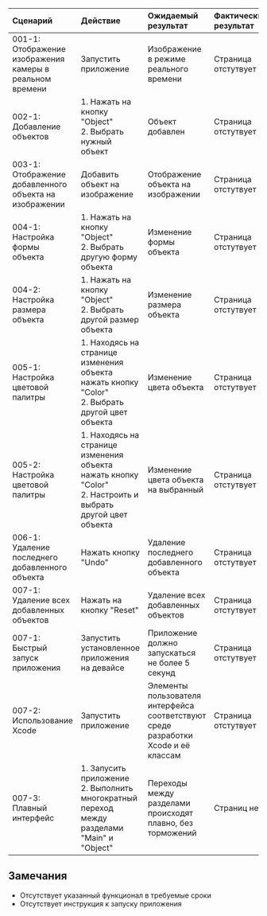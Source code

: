 |Cценарий|Действие|Ожидаемый результат|Фактический результат| Оценка|
|:---|:---|:---|:---|:---|
|001-1: Отображение изображения камеры в реальном времени|Запустить приложение <br /> |Изображение в режиме реального времени|Страница отстутвует|Тест не пройден|
|002-1: Добавление объектов|1. Нажать на кнопку "Object" <br /> 2. Выбрать нужный объект <br /> |Объект добавлен|Страница отстутвует|Тест не пройден|
|003-1: Отображение добавленного объекта на изображении|Добавить объект на изображение|Отображение объекта на изображении|Страница отстутвует|Тест не пройден|
|004-1: Настройка формы объекта|1. Нажать на кнопку "Object" <br /> 2. Выбрать другую форму объекта <br /> |Изменение формы объекта|Страница отстутвует|Тест не пройден|
|004-2: Настройка размера объекта|1. Нажать на кнопку "Object" <br /> 2. Выбрать другой размер объекта <br /> |Изменение размера объекта|Страница отстутвует|Тест не пройден|
|005-1: Настройка цветовой палитры|1. Находясь на странице изменения объекта нажать кнопку "Color" <br /> 2. Выбрать другой цвет объекта <br /> |Изменение цвета объекта|Страница отстутвует|Тест не пройден|
|005-2: Настройка цветовой палитры|1. Находясь на странице изменения объекта нажать кнопку "Color" <br /> 2. Настроить и выбрать другой цвет объекта <br /> |Изменение цвета объекта на выбранный|Страница отстутвует|Тест не пройден|
|006-1: Удаление последнего добавленного объекта|Нажать кнопку "Undo"|Удаление последнего добавленного объекта|Страница отстутвует|Тест не пройден|
|007-1: Удаление всех добавленных объектов|Нажать на кнопку "Reset"|Удаление всех добавленных объектов|Страница отстутвует|Тест не пройден|
|007-1: Быстрый запуск приложения|Запустить установленное приложения на девайсе|Приложение должно запускаться не более 5 секунд|Страница отстутвует|Тест не пройден|
|007-2: Использование Xcode|Запустить приложение|Элементы пользователя интерфейса соответствуют среде разработки Xcode и её классам|Страница отстутвует|Тест не пройден|
|007-3: Плавный интерфейс|1. Запусить приложение <br /> 2. Выполнить многократный переход между разделами "Main" и "Object"|Переходы между разделами происходят плавно, без торможений|Страниц нет|Тест не пройден|


## Замечания
* Отсутствует указанный функционал в требуемые сроки
* Отсутствует инструкция к запуску приложения
